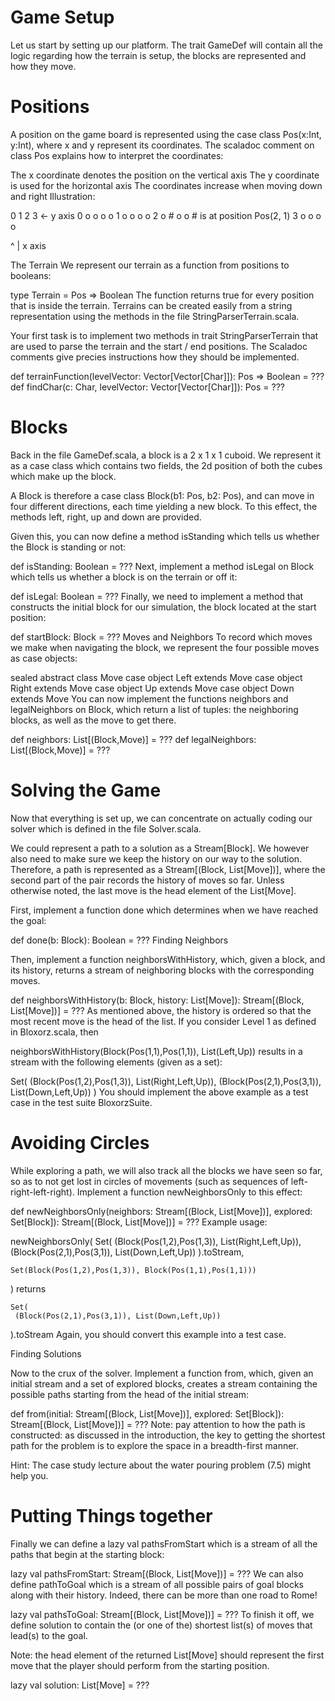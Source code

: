 Game Setup
====================

Let us start by setting up our platform. The trait GameDef will contain all the logic regarding how the terrain is setup, the blocks are represented and how they move.

Positions
====================
A position on the game board is represented using the case class Pos(x:Int, y:Int), where x and y represent its coordinates. The scaladoc comment on class Pos explains how to interpret the coordinates:

The x coordinate denotes the position on the vertical axis
The y coordinate is used for the horizontal axis
The coordinates increase when moving down and right
Illustration:

  0 1 2 3   <- y axis
  0 o o o o
  1 o o o o
  2 o # o o    # is at position Pos(2, 1)
  3 o o o o
  
  ^
  |
x axis

The Terrain
We represent our terrain as a function from positions to booleans:

  type Terrain = Pos => Boolean
The function returns true for every position that is inside the terrain. Terrains can be created easily from a string representation using the methods in the file StringParserTerrain.scala.

Your first task is to implement two methods in trait StringParserTerrain that are used to parse the terrain and the start / end positions. The Scaladoc comments give precies instructions how they should be implemented.

  def terrainFunction(levelVector: Vector[Vector[Char]]): Pos => Boolean = ???
  def findChar(c: Char, levelVector: Vector[Vector[Char]]): Pos = ???

Blocks
====================
Back in the file GameDef.scala, a block is a 2 x 1 x 1 cuboid. We represent it as a case class which contains two fields, the 2d position of both the cubes which make up the block.

A Block is therefore a case class Block(b1: Pos, b2: Pos), and can move in four different directions, each time yielding a new block. To this effect, the methods left, right, up and down are provided.

Given this, you can now define a method isStanding which tells us whether the Block is standing or not:

  def isStanding: Boolean = ???
Next, implement a method isLegal on Block which tells us whether a block is on the terrain or off it:

  def isLegal: Boolean = ???
Finally, we need to implement a method that constructs the initial block for our simulation, the block located at the start position:

  def startBlock: Block = ???
Moves and Neighbors
To record which moves we make when navigating the block, we represent the four possible moves as case objects:

  sealed abstract class Move
  case object Left  extends Move
  case object Right extends Move
  case object Up    extends Move
  case object Down  extends Move
You can now implement the functions neighbors and legalNeighbors on Block, which return a list of tuples: the neighboring blocks, as well as the move to get there.

  def neighbors: List[(Block,Move)] = ???
  def legalNeighbors: List[(Block,Move)] = ???
  
Solving the Game
====================
Now that everything is set up, we can concentrate on actually coding our solver which is defined in the file Solver.scala.

We could represent a path to a solution as a Stream[Block]. We however also need to make sure we keep the history on our way to the solution. Therefore, a path is represented as a Stream[(Block, List[Move])], where the second part of the pair records the history of moves so far. Unless otherwise noted, the last move is the head element of the List[Move].

First, implement a function done which determines when we have reached the goal:

  def done(b: Block): Boolean = ???
Finding Neighbors

Then, implement a function neighborsWithHistory, which, given a block, and its history, returns a stream of neighboring blocks with the corresponding moves.

  def neighborsWithHistory(b: Block, history: List[Move]): Stream[(Block, List[Move])] = ???
As mentioned above, the history is ordered so that the most recent move is the head of the list. If you consider Level 1 as defined in Bloxorz.scala, then

  neighborsWithHistory(Block(Pos(1,1),Pos(1,1)), List(Left,Up))
results in a stream with the following elements (given as a set):

  Set(
    (Block(Pos(1,2),Pos(1,3)), List(Right,Left,Up)),
    (Block(Pos(2,1),Pos(3,1)), List(Down,Left,Up))
  )
You should implement the above example as a test case in the test suite BloxorzSuite.

Avoiding Circles
====================
While exploring a path, we will also track all the blocks we have seen so far, so as to not get lost in circles of movements (such as sequences of left-right-left-right). Implement a function newNeighborsOnly to this effect:

  def newNeighborsOnly(neighbors: Stream[(Block, List[Move])],
                     explored: Set[Block]): Stream[(Block, List[Move])] = ???
Example usage:

  newNeighborsOnly(
    Set(
     (Block(Pos(1,2),Pos(1,3)), List(Right,Left,Up)),
     (Block(Pos(2,1),Pos(3,1)), List(Down,Left,Up))
   ).toStream,

    Set(Block(Pos(1,2),Pos(1,3)), Block(Pos(1,1),Pos(1,1)))
  )
  returns

    Set(
     (Block(Pos(2,1),Pos(3,1)), List(Down,Left,Up))
   ).toStream
Again, you should convert this example into a test case.

Finding Solutions

Now to the crux of the solver. Implement a function from, which, given an initial stream and a set of explored blocks, creates a stream containing the possible paths starting from the head of the initial stream:

  def from(initial: Stream[(Block, List[Move])],
         explored: Set[Block]): Stream[(Block, List[Move])] = ???
Note: pay attention to how the path is constructed: as discussed in the introduction, the key to getting the shortest path for the problem is to explore the space in a breadth-first manner.

Hint: The case study lecture about the water pouring problem (7.5) might help you.

Putting Things together
====================
Finally we can define a lazy val pathsFromStart which is a stream of all the paths that begin at the starting block:

  lazy val pathsFromStart: Stream[(Block, List[Move])] = ???
We can also define pathToGoal which is a stream of all possible pairs of goal blocks along with their history. Indeed, there can be more than one road to Rome!

  lazy val pathsToGoal: Stream[(Block, List[Move])] = ???
To finish it off, we define solution to contain the (or one of the) shortest list(s) of moves that lead(s) to the goal.

Note: the head element of the returned List[Move] should represent the first move that the player should perform from the starting position.

  lazy val solution: List[Move] = ???
